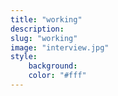 ```yaml
---
title: "working"
description: 
slug: "working"
image: "interview.jpg"
style:
    background: 
    color: "#fff"
---
```

